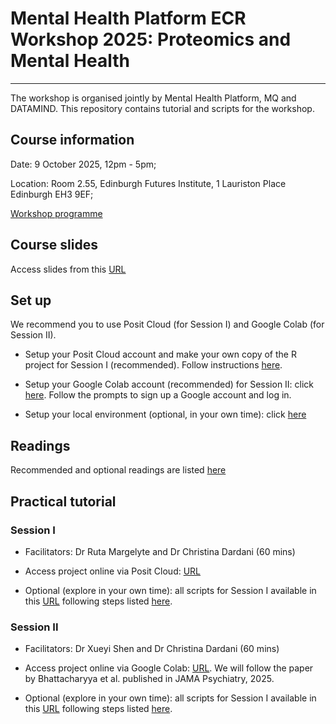 # Mental Health Platform ECR Workshop 2025: Proteomics and Mental Health
-------------------------------------------------------------------------

The workshop is organised jointly by Mental Health Platform, MQ and DATAMIND. This repository contains tutorial and scripts for the workshop.

## Course information
Date: 9 October 2025, 12pm - 5pm;

Location: Room 2.55, Edinburgh Futures Institute, 1 Lauriston Place Edinburgh EH3 9EF;

[Workshop programme](https://www.mentalhealthplatform.ac.uk/event/ecr-workshop-2025)

## Course slides

Access slides from this [URL](https://drive.google.com/drive/folders/1TNdcmP4R9RsksVIoIIETWrmNqkz16mbz?usp=sharing)

## Set up

We recommend you to use Posit Cloud (for Session I) and Google Colab (for Session II). 

-   Setup your Posit Cloud account and make your own copy of the R project for Session I (recommended). Follow instructions [here](https://github.com/xshen796/Proteomics_Workshop_Practical/blob/main/Setup/Setup_posit_cloud.md).

-   Setup your Google Colab account (recommended) for Session II: click [here](https://colab.research.google.com/drive/1sRXf0Myh2DL0XDieCVjO6NT2-61DzcMI?usp=sharing). Follow the prompts to sign up a Google account and log in.

-   Setup your local environment (optional, in your own time): click [here](https://github.com/xshen796/Proteomics_Workshop_Practical/blob/main/Setup/Setup.md)

## Readings

Recommended and optional readings are listed [here](https://github.com/xshen796/Proteomics_Workshop_Practical/blob/main/Reading.md)

## Practical tutorial

### Session I

-   Facilitators: Dr Ruta Margelyte and Dr Christina Dardani (60 mins)

-   Access project online via Posit Cloud: [URL](https://posit.cloud/content/10981075)

-   Optional (explore in your own time): all scripts for Session I available in this [URL](https://github.com/xshen796/Proteomics_Workshop_Practical/tree/main/Session_i) following steps listed [here](https://github.com/xshen796/Proteomics_Workshop_Practical/blob/main/Session_i/proteomics_practical_1.Rmd).


### Session II

-   Facilitators: Dr Xueyi Shen and Dr Christina Dardani (60 mins)

-   Access project online via Google Colab: [URL](https://colab.research.google.com/drive/1sRXf0Myh2DL0XDieCVjO6NT2-61DzcMI?usp=sharing). We will follow the paper by Bhattacharyya et al. published in JAMA Psychiatry, 2025.

-   Optional (explore in your own time): all scripts for Session I available in this [URL](https://github.com/xshen796/Proteomics_Workshop_Practical/tree/main/Session_ii) following steps listed [here](https://github.com/xshen796/Proteomics_Workshop_Practical/blob/main/Session_ii/FOLH1_Bipolar_practical.md).

